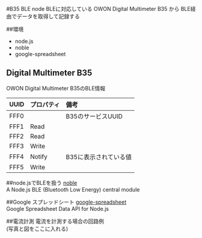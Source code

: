 #B35 BLE node
BLEに対応している OWON Digital Multimeter B35 から BLE経由でデータを取得して記録する

##環境
- node.js
- noble
- google-spreadsheet

## Digital Multimeter B35
OWON Digital Multimeter B35のBLE情報

|UUID|プロパティ|備考|
|:-----|:----|:----|
|FFF0||B35のサービスUUID|
|FFF1|Read||
|FFF2|Read||
|FFF3|Write||
|FFF4|Notify|B35に表示されている値|
|FFF5|Write||

##node.jsでBLEを扱う
[noble](https://github.com/sandeepmistry/noble)  
A Node.js BLE (Bluetooth Low Energy) central module

##Google スプレッドシート
[google-spreadsheet](https://github.com/theoephraim/node-google-spreadsheet)  
Google Spreadsheet Data API for Node.js

##電流計測
電流を計測する場合の回路例  
(写真と図をここに入れる)
